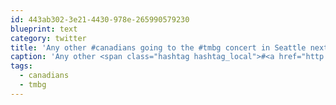 ```yaml
---
id: 443ab302-3e21-4430-978e-265990579230
blueprint: text
category: twitter
title: 'Any other #canadians going to the #tmbg concert in Seattle next Tuesday?'
caption: 'Any other <span class="hashtag hashtag_local">#<a href="http://tweettemp.darylchymko.ca/?tag=canadians">canadians</a> going to the <span class="hashtag hashtag_local">#<a href="http://tweettemp.darylchymko.ca/?tag=tmbg">tmbg</a> concert in Seattle next Tuesday?'
tags:
  - canadians
  - tmbg
---
```

